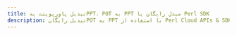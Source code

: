 ---title: تبدیل پاورپوینت بهPPT، POT به PPT مبدل رایگان یا Perl SDKdescription: تبدیل رایگانPOT به PPT با استفاده از Perl Cloud APIs & SDK. همچنین اسناد Microsoft PowerPoint را در Cloud ایجاد، ویرایش و رندر کنید.---